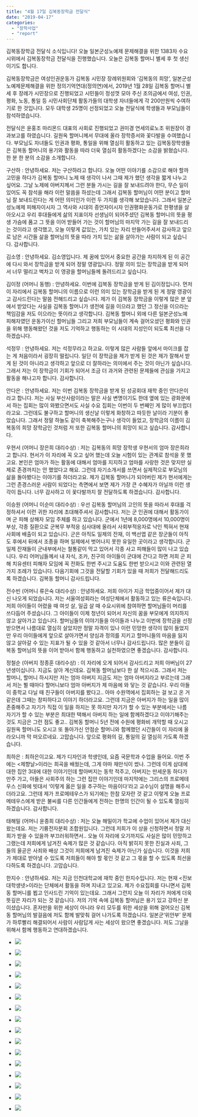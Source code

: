 ```yaml
---
title: "4월 17일 김복동장학금 전달식"
date: "2019-04-17"
categories: 
  - "장학사업"
  - "report"
---
```


김복동장학금 전달식 소식입니다! 오늘 일본군성노예제 문제해결을 위한 1383차 수요시위에서 김복동장학금 전달식을 진행했습니다. 오늘은 김복동 할머니 별세 후 첫 생신이기도 합니다.

김복동장학금은 여성인권운동가 김복동 시민장 장례위원회와 ‘김복동의 희망’, 일본군성노예제문제해결을 위한 정의기억연대(정의연)에서, 2019년 1월 28일 김복동 할머니 별세 후 장례가 시민장으로 진행되었고 시민들이 정성껏 모아 주신 조의금에서 여성, 인권, 평화, 노동, 통일 등 시민사회단체 활동가들의 대학생 자녀들에게 각 200만원씩 수여하기로 한 것입니다. 모두 대학생 25명이 선정되었고 오늘 전달식에 학생들과 부모님들이 참석하였습니다.

전달식은 윤홍조 마리몬드 대표의 사회로 진행되었고 권미경 연세의료노조 위원장이 경과보고를 하였습니다. 길원옥 할머니께서 무대에 올라 장학증서와 꽃다발을 수여했습니다. 부모님도 자녀들도 인권과 평화, 통일을 위해 열심히 활동하고 있는 김복동장학생들은 김복동 할머니의 용기와 활동을 따라 더욱 열심히 활동하겠다는 소감을 밝혔습니다. 한 분 한 분의 소감을 소개합니다.

구산하 : 안녕하세요. 저는 구산하라고 합니다. 오늘 어떤 이야기를 소감으로 해야 할까 고민을 하다가 김복동 할머니 노제 때 생각이 나서 그때 제가 했던 생각을 짧게 나누고 싶어요. 그날 노제에 아버지께서 그런 분들 가시는 길을 잘 보내드려야 한다, 무슨 일이 있어도 꼭 참석을 해라 이런 말씀을 하셨는데 그래서 김복동 할머님이 어떤 분이고 할머님 잘 보내드린다는 게 어떤 의미인가 이런 두 가지를 생각해 보았습니다. 그래서 일본군성노예제 피해자이시자 그 역사와 시대의 증언자이시자 인권평화운동가로 한평생을 살아오시고 우리 후대들에게 삶의 지표이자 선생님이 되어주셨던 김복동 할머니의 뜻을 평생 가슴에 품고 그 뜻을 이어 받들어 가는 것이 할머님의 마지막 가는 길을 잘 보내드리는 것이라고 생각했고, 오늘 이렇게 값있는, 가치 있는 자리 만들어주셔서 감사하고 앞으로 남은 시간들 삶을 할머님의 뜻을 따라 가치 있는 삶을 살아가는 사람이 되고 싶습니다. 감사합니다.

김소영 : 안녕하세요. 김소영입니다. 제 꿈에 있어서 중요한 공간을 차지하게 된 이 공간에 다시 와서 장학금을 받게 되어 정말 영광입니다. 정말 의미 있는 장학금을 받게 되어서 너무 떨리고 벅차고 이 영광을 할머님들께 돌려드리고 싶습니다.

김이정 (어머니 동행) : 안녕하세요. 이번에 김복동 장학금을 받게 된 김이정입니다. 먼저 이 자리에서 김복동 할머니의 이름으로 이런 의미 있는 장학금을 받게 된 게 정말 영광이고 감사드린다는 말씀 전해드리고 싶습니다. 제가 이 김복동 장학금을 이렇게 많은 분 앞에서 받았다는 사실을 김복동 할머니가 생전에 길을 이으라고 했던 그 정신을 이으라는 책임감을 저도 이으라는 뜻이라고 생각합니다. 김복동 할머니 외에 다른 일본군성노예 피해자였던 운동가이신 할머님들 그리고 저희 부모님들이 계속 걸어오셨던 평화와 인권을 위해 행동해왔던 것을 저도 기억하고 행동하는 이 시대의 지성인이 되도록 최선을 다하겠습니다.

석정무 : 안녕하세요. 저는 석정무라고 하고요. 이렇게 많은 사람들 앞에서 마이크를 잡는 게 처음이라서 굉장히 떨립니다. 일단 이 장학금을 제가 받게 된 것은 제가 잘해서 받게 된 것이 아니라고 생각하고 앞으로 더 잘하라는 의미에서 주는 것이 아닌가 싶습니다. 그래서 저는 이 장학금이 기회가 되어서 조금 더 과거와 관련된 문제들에 관심을 가지고 활동을 해나고자 합니다. 감사합니다.

안다은 : 안녕하세요. 저는 이번 김복동 장학금을 받게 된 성공회대 재학 중인 안다은이라고 합니다. 저는 사실 부산사람이라는 말은 사실 변명이기도 한데 옆에 있는 광화문에서 하는 집회는 많이 와봤으면서도 사실 수요 집회는 이번이 두 번째인 게 많이 부끄럽더라고요. 그런데도 불구하고 할머니의 생신날 이렇게 화창하고 따듯한 날이라 기분이 좋았습니다. 그래서 정말 하늘도 같이 축복해주는구나 생각이 들었고, 장학금의 이름이 김복동의 희망 장학금인 것처럼 저 또한 김복동 할머니의 희망이 되고 싶습니다. 감사합니다.

우현서 (어머니 장은희 대리수상) : 저는 김복동의 희망 장학생 우현서의 엄마 장은희라고 합니다. 현서가 이 자리에 꼭 오고 싶어 했는데 오늘 시험이 있는 관계로 참석을 못 했고요. 본인은 엄마가 하는 활동에 대해서 엄마를 지지하고 엄마를 사랑한 것은 맞지만 실제로 존경까지는 안 했었다고 해요. 그런데 자기소개서를 쓰면서 실제적으로 부모님의 삶을 돌아봤다는 이야기를 하더라고요. 제가 김복동 할머니가 되어버린 제가 현서에게는 그런 존경스러운 사람이 되었다는 측면에서 보면 제가 가장 큰 수혜자가 아닐까 이런 생각이 듭니다. 너무 감사하고 이 꽃다발까지 잘 전달하도록 하겠습니다. 감사합니다.

이승원 (어머니 이순미 대리수상) : 우선 김복동 할머님의 고인의 뜻을 따라서 후대를 걱정하셔서 이런 귀한 자리에 초대해주셔서 감사합니다. 저는 군 인권에 대해서 활동가이며 군 피해 상해자 모임 주체를 하고 있습니다. 군에서 1년에 8,000명에서 10,000명이 부상, 각종 질환으로 군복무 부적응 심사대에 올라서 사회부적응자로 낙인 찍혀서 현재 사회에 배출이 되고 있습니다. 군은 아직도 일제의 잔재, 이 백선엽 같은 장군들이 아직도 후에서 뒤에서 조종을 하며 일제에서 벗어나지 못한 유일한 곳이라고 생각합니다. 군 일제 잔재들이 군내부에서는 철통같이 막고 있어서 각종 사고 피해들이 많이 나고 있습니다. 우리 어머님들께서 내 자식, 조카, 친구의 아이들이 군대에 간다고 하면 저희 군 피해 치유센터 피해자 모임에 꼭 전화도 한번 주시고 도움도 한번 받으시고 이와 관련된 열 가지 조례가 있습니다. 다음기회에 그것을 전달할 기회가 있을 때 저희가 전달해드리도록 하겠습니다. 김복동 할머니 감사드립니다.

전수빈 (어머니 류은숙 대리수상) : 안녕하세요. 저희 아이가 지금 학업중이어서 제가 대신 나오게 되었습니다. 저는 서울여성회라는 여성단체에서 활동하고 있는 류은숙입니다. 저희 아이들이 어렸을 때 여섯 살, 일곱 살 때 수요시위에 참여하면 할머님들이 머리를 쓰다듬어 주셨습니다. 그 아이들이 이제 청년이 되어서 자신의 꿈을 부모에게 의지하지 않고 살아가고 있습니다. 할머님들의 이야기들을 아이들과 나누고 이번에 장학금을 선정 받으면서 나름대로 열심히 살았지만 정말 자격이 있나 이런 민망한 생각이 많이 들었지만 우리 아이들에게 앞으로 살아가면서 양심과 정의를 지키고 할머니들의 마음을 잃지 않고 살아갈 수 있는 지표가 될 수 있을 것 같아서 너무나 감사드립니다. 많은 분들이 김복동 할머님의 뜻을 이어 받아서 함께 행동하고 실천하였으면 좋겠습니다. 감사합니다.

정철순 (아버지 정종훈 대리수상) : 이 자리에 오게 되어서 감사드리고 저희 아버님이 27년생이십니다. 지금도 살아 계신데요. 김복동 할머님보다 한 살 적으시죠. 그래서 저는 할머니, 할머니 하시지만 저는 엄마 아버지 지금도 저는 엄마 아버지라고 부르는데 그래서 저는 뵐 때마다 할머니보다 엄마 아버지가 제 마음에 와 닿는 것 같습니다. 우리 아들이 중학교 다닐 때 친구들이 아버지를 봤다고.. 아마 수원역에서 집회하는 걸 보고 온 거 같은데 그때는 창피하다고 이야기 하더라고요. 그런데 지금은 아버지가 하는 일을 많이 존중해주고 자기가 직접 이 일을 하지는 못 하지만 자기가 할 수 있는 부분에서는 나름 자기가 할 수 있는 부분은 최대한 택해서 아버지 하는 일에 함께하겠다고 이야기해주는 것도 지금은 그런 점도 좋고.. 김복동 할머니 5년 전에 수원에 평화비 개막할 때 오시고 길원옥 할머니도 오시고 또 돌아가신 안점순 할머니와 함께했던 시간들이 이 자리에 올라오니까 막 떠오르네요. 고맙습니다. 앞으로 평화의 길, 통일의 길 열심히 가도록 하겠습니다.

최하은 : 최하은이고요. 제가 디자인과 학생인데, 요즘 국문학과 수업을 들어요. 이번 주에는 <제향날>이라는 희곡을 배웠는데, 그게 아마 채만식이 썼나. 그런데 이게 삼대에 대한 집안 3대에 대한 이야기인데 할아버지는 동학 적주고, 아버지는 만세운동 하다가 만주 가고, 아들은 사회주의 하는 그런 집안 이야기인데 마지막에는 그리스의 프로메테우스 신화에 빗대서 ‘이렇게 옳은 일을 추구하는 마음이다‘라고 교수님이 설명을 해주시더라고요. 그런데 제가 프로메테우스가 되기에는 한참 모자란 것 같고 이렇게 오늘 프로메테우스에게 받은 불씨를 다른 인간들에게 전하는 한명의 인간이 될 수 있도록 열심히 하겠습니다. 감사합니다.

태해밀 (어머니 윤종희 대리수상) : 저는 오늘 해밀이가 학교에 수업이 있어서 제가 대신 왔는데요. 저는 기륭전자분회 조합원입니다. 그런데 저희가 이 상을 신청하면서 정말 저희가 받을 수 있을까 부끄러워하면서.. 오늘 이 자리에 오기까지도 사실은 많이 민망하고 그랬는데 저희에게 남겨진 숙제가 많은 것 같습니다. 아직 밝히지 못한 진실과 사죄, 그들의 올곧은 사죄와 배상 그것이 저희에게 남겨진 숙제가 아닌가 싶습니다. 이것을 저희가 제대로 받아낼 수 있도록 저희들이 해야 할 몫인 것 같고 그 몫을 할 수 있도록 최선을 다하도록 하겠습니다. 고맙습니다.

한지수 : 안녕하세요. 저는 지금 인천대학교에 재학 중인 한지수입니다. 저는 현재 <진보대학생넷>이라는 단체에서 활동을 하며 지내고 있고요. 제가 수요집회를 다니면서 김복동 할머니를 뵙고 인사드린 기억이 있는데요. 그래서 그런지 오늘 이 자리가 저에게 더욱 뜻깊은 자리가 되는 것 같습니다. 저의 기억 속에 김복동 할머님은 용기 있고 강하신 분이셨습니다. 혼자만을 위한 세상이 아니라 우리 모두를 위한 세상을 위해 걸어오신 김복동 할머님의 발걸음에 저도 함께 발맞춰 걸어 나가도록 하겠습니다. 일본군‘위안부’ 문제가 하루빨리 해결되어서 사람이 사람답게 사는 세상이 왔으면 좋겠습니다. 저도 그날을 위해서 함께 행동하고 연대하겠습니다.

- ![](https://womenandwar.net/kr/wp-content/uploads/2019/04/IMGP6161-1-1024x680.jpg)
    
- ![](https://womenandwar.net/kr/wp-content/uploads/2019/04/IMGP6166-1024x680.jpg)
    
- ![](https://womenandwar.net/kr/wp-content/uploads/2019/04/IMGP6171-1024x680.jpg)
    
- ![](https://womenandwar.net/kr/wp-content/uploads/2019/04/IMGP6179-1024x680.jpg)
    
- ![](https://womenandwar.net/kr/wp-content/uploads/2019/04/IMGP6226-1024x680.jpg)
    
- ![](https://womenandwar.net/kr/wp-content/uploads/2019/04/IMGP6230-1024x680.jpg)
    
- ![](https://womenandwar.net/kr/wp-content/uploads/2019/04/IMGP6234-1024x680.jpg)
    
- ![](https://womenandwar.net/kr/wp-content/uploads/2019/04/IMGP6237-1024x680.jpg)
    
- ![](https://womenandwar.net/kr/wp-content/uploads/2019/04/IMGP6238-1024x680.jpg)
    
- ![](https://womenandwar.net/kr/wp-content/uploads/2019/04/IMGP6241-1024x680.jpg)
    
- ![](https://womenandwar.net/kr/wp-content/uploads/2019/04/IMGP6243-1024x680.jpg)
    
- ![](https://womenandwar.net/kr/wp-content/uploads/2019/04/IMGP6246-1024x680.jpg)
    
- ![](https://womenandwar.net/kr/wp-content/uploads/2019/04/IMGP6248-1024x680.jpg)
    
- ![](https://womenandwar.net/kr/wp-content/uploads/2019/04/IMGP6251-1024x680.jpg)
    
- ![](https://womenandwar.net/kr/wp-content/uploads/2019/04/IMGP6254-1024x680.jpg)
    
- ![](https://womenandwar.net/kr/wp-content/uploads/2019/04/IMGP6255-1024x680.jpg)
